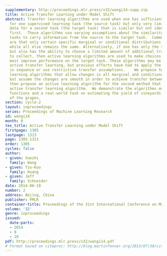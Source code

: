 ```yaml
---
supplementary: http://proceedings.mlr.press/v32/wangi14-supp.zip
title: Active Transfer Learning under Model Shift
abstract: Transfer learning algorithms are used when one has sufficient training data
  for one supervised learning task (the source task) but only very limited training
  data for a second task (the target task) that is similar but not identical to the
  first.  These algorithms use varying assumptions about the similarity between the
  tasks to carry information from the source to the target task.  Common assumptions
  are that only certain specific marginal or conditional distributions have changed
  while all else remains the same. Alternatively, if one has only the target task,
  but also has the ability to choose a limited amount of additional training data
  to collect, then active learning algorithms are used to make choices which will
  most improve performance on the target task. These algorithms may be combined into
  active transfer learning, but previous efforts have had to apply the two methods
  in sequence or use restrictive transfer assumptions.    We propose two transfer
  learning algorithms that allow changes in all marginal and conditional distributions
  but assume the changes are smooth in order to achieve transfer between the tasks.  We
  then propose an active learning algorithm for the second method that yields a combined
  active transfer learning algorithm.  We demonstrate the algorithms on synthetic
  functions and a real-world task on estimating the yield of vineyards from images
  of the grapes.
section: cycle-2
layout: inproceedings
series: Proceedings of Machine Learning Research
id: wangi14
month: 0
tex_title: Active Transfer Learning under Model Shift
firstpage: 1305
lastpage: 1313
page: 1305-1313
order: 1305
cycles: false
author:
- given: Xuezhi
  family: Wang
- given: Tzu-Kuo
  family: Huang
- given: Jeff
  family: Schneider
date: 2014-06-18
number: 2
address: Bejing, China
publisher: PMLR
container-title: Proceedings of the 31st International Conference on Machine Learning
volume: '32'
genre: inproceedings
issued:
  date-parts:
  - 2014
  - 6
  - 18
pdf: http://proceedings.mlr.press/v32/wangi14.pdf
# Format based on citeproc: http://blog.martinfenner.org/2013/07/30/citeproc-yaml-for-bibliographies/
---
```


